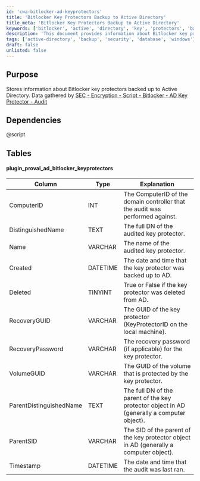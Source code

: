 ```yaml
---
id: 'cwa-bitlocker-ad-keyprotectors'
title: 'Bitlocker Key Protectors Backup to Active Directory'
title_meta: 'Bitlocker Key Protectors Backup to Active Directory'
keywords: ['bitlocker', 'active', 'directory', 'key', 'protectors', 'backup', 'audit']
description: 'This document provides information about Bitlocker key protectors that have been backed up to Active Directory. It includes details about the data gathered by the associated audit script, as well as the structure of the database table used to store this information.'
tags: ['active-directory', 'backup', 'security', 'database', 'windows']
draft: false
unlisted: false
---
```

## Purpose

Stores information about Bitlocker key protectors backed up to Active Directory. Data gathered by [SEC - Encryption - Script - Bitlocker - AD Key Protector - Audit](https://proval.itglue.com/DOC-5078775-9045331)

## Dependencies

@script

## Tables

#### plugin_proval_ad_bitlocker_keyprotectors

| Column                   | Type     | Explanation                                                                                           |
|-------------------------|----------|-------------------------------------------------------------------------------------------------------|
| ComputerID              | INT      | The ComputerID of the domain controller that the audit was performed against.                        |
| DistinguishedName       | TEXT     | The full DN of the audited key protector.                                                             |
| Name                    | VARCHAR  | The name of the audited key protector.                                                                |
| Created                 | DATETIME | The date and time that the key protector was backed up to AD.                                        |
| Deleted                 | TINYINT  | True or False if the key protector was deleted from AD.                                              |
| RecoveryGUID            | VARCHAR  | The GUID of the key protector (KeyProtectorID on the local machine).                                 |
| RecoveryPassword        | VARCHAR  | The recovery password (if applicable) for the key protector.                                         |
| VolumeGUID              | VARCHAR  | The GUID of the volume that is protected by the key protector.                                        |
| ParentDistinguishedName | TEXT     | The full DN of the parent of the key protector object in AD (generally a computer object).           |
| ParentSID               | VARCHAR  | The SID of the parent of the key protector object in AD (generally a computer object).               |
| Timestamp               | DATETIME | The date and time that the audit was last ran.                                                       |




